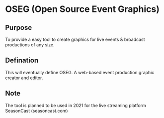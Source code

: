 # OSEG (Open Source Event Graphics)

## Purpose
To provide a easy tool to create graphics for live events & broadcast productions of any size.

## Defination
This will eventually define OSEG. A web-based event production graphic creator and editor.

## Note
The tool is planned to be used in 2021 for the live streaming platform SeasonCast (seasoncast.com)


